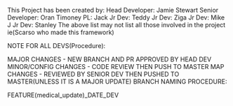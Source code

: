 This Project has been created by:
Head Developer: Jamie Stewart
Senior Developer: Oran Timoney
PL: Jack
Jr Dev: Teddy
Jr Dev: Ziga
Jr Dev: Mike J
Jr Dev: Stanley
The above list may not list all those involved in the project ie(Scarso who made this framework)

NOTE FOR ALL DEVS(Procedure):

MAJOR CHANGES - NEW BRANCH AND PR APPROVED BY HEAD DEV
MINOR/CONFIG CHANGES - CODE REVIEW THEN PUSH TO MASTER
MAP CHANGES - REVIEWED BY SENIOR DEV THEN PUSHED TO MASTER(UNLESS IT IS A MAJOR UPDATE)
BRANCH NAMING PROCEDURE:


FEATURE(medical_update)_DATE_DEV
